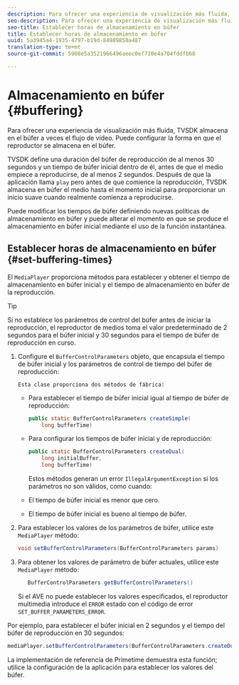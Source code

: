 ```yaml
---
description: Para ofrecer una experiencia de visualización más fluida, TVSDK almacena en el búfer a veces el flujo de vídeo. Puede configurar la forma en que el reproductor se almacena en el búfer.
seo-description: Para ofrecer una experiencia de visualización más fluida, TVSDK almacena en el búfer a veces el flujo de vídeo. Puede configurar la forma en que el reproductor se almacena en el búfer.
seo-title: Establecer horas de almacenamiento en búfer
title: Establecer horas de almacenamiento en búfer
uuid: 5a3945a4-1935-4797-b19d-84989850a487
translation-type: tm+mt
source-git-commit: 5908e5a3521966496aeec0ef730e4a704fddfb68

---
```



# Almacenamiento en búfer {#buffering}

Para ofrecer una experiencia de visualización más fluida, TVSDK almacena en el búfer a veces el flujo de vídeo. Puede configurar la forma en que el reproductor se almacena en el búfer.

TVSDK define una duración del búfer de reproducción de al menos 30 segundos y un tiempo de búfer inicial dentro de él, antes de que el medio empiece a reproducirse, de al menos 2 segundos. Después de que la aplicación llama `play` pero antes de que comience la reproducción, TVSDK almacena en búfer el medio hasta el momento inicial para proporcionar un inicio suave cuando realmente comienza a reproducirse.

Puede modificar los tiempos de búfer definiendo nuevas políticas de almacenamiento en búfer y puede alterar el momento en que se produce el almacenamiento en búfer inicial mediante el uso de la función instantánea.

## Establecer horas de almacenamiento en búfer {#set-buffering-times}

El `MediaPlayer` proporciona métodos para establecer y obtener el tiempo de almacenamiento en búfer inicial y el tiempo de almacenamiento en búfer de la reproducción.

>[!TIP]
>
>Si no establece los parámetros de control del búfer antes de iniciar la reproducción, el reproductor de medios toma el valor predeterminado de 2 segundos para el búfer inicial y 30 segundos para el tiempo de búfer de reproducción en curso.

1. Configure el `BufferControlParameters` objeto, que encapsula el tiempo de búfer inicial y los parámetros de control de tiempo del búfer de reproducción:

       Esta clase proporciona dos métodos de fábrica:
   
   * Para establecer el tiempo de búfer inicial igual al tiempo de búfer de reproducción:

      ```java
      public static BufferControlParameters createSimple( 
          long bufferTime)
      ```

   * Para configurar los tiempos de búfer inicial y de reproducción:

      ```java
      public static BufferControlParameters createDual( 
          long initialBuffer,   
          long bufferTime)
      ```

      Estos métodos generan un error `IllegalArgumentException` si los parámetros no son válidos, como cuando:

   * El tiempo de búfer inicial es menor que cero.
   * El tiempo de búfer inicial es bueno al tiempo de búfer.

1. Para establecer los valores de los parámetros de búfer, utilice este `MediaPlayer` método:

   ```java
   void setBufferControlParameters(BufferControlParameters params)
   ```

1. Para obtener los valores de parámetro de búfer actuales, utilice este `MediaPlayer` método:

   ```java
      BufferControlParameters getBufferControlParameters()  
   ```

   Si el AVE no puede establecer los valores especificados, el reproductor multimedia introduce el `ERROR` estado con el código de error `SET_BUFFER_PARAMETERS_ERROR`.

<!--<a id="example_B5C5004188574D8D8AB8525742767280"></a>-->

Por ejemplo, para establecer el búfer inicial en 2 segundos y el tiempo del búfer de reproducción en 30 segundos:

```java
mediaPlayer.setBufferControlParameters(BufferControlParameters.createDual(2000, 30000));
```

La implementación de referencia de Primetime demuestra esta función; utilice la configuración de la aplicación para establecer los valores del búfer.
